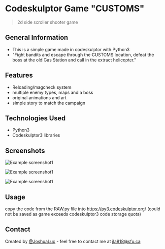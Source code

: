 # Codeskulptor Game "CUSTOMS"
> 2d side scroller shooter game


## General Information

- This is a simple game made in codeskulptor with Python3
- "Fight bandits and escape through the CUSTOMS location, defeat the boss at the old Gas Station and call in the extract helicopter."

## Features
- Reloading/magcheck system
- multiple enemy types, maps and a boss
- original animations and art
- simple story to match the campaign


## Technologies Used
- Python3
- Codeskulptor3 libraries





## Screenshots

![Example screenshot1](./images/title.gif)

![Example screenshot1](./images/gameplay1.gif)

![Example screenshot1](./images/gameplay2.gif)



## Usage
copy the code from the RAW.py file into https://py3.codeskulptor.org/ (could not be saved as game exceeds codeskulptor3 code storage quota)


## Contact
Created by [@JoshuaLuo](https://github.com/Joshua-z-Luo) - feel free to contact me at jla818@sfu.ca

